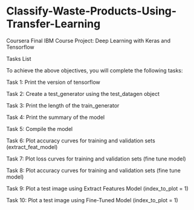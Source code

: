 # Classify-Waste-Products-Using-Transfer-Learning
Coursera Final IBM Course Project: Deep Learning with Keras and Tensorflow

Tasks List

To achieve the above objectives, you will complete the following tasks:

Task 1: Print the version of tensorflow

Task 2: Create a test_generator using the test_datagen object

Task 3: Print the length of the train_generator

Task 4: Print the summary of the model

Task 5: Compile the model

Task 6: Plot accuracy curves for training and validation sets (extract_feat_model)

Task 7: Plot loss curves for training and validation sets (fine tune model)

Task 8: Plot accuracy curves for training and validation sets (fine tune model)

Task 9: Plot a test image using Extract Features Model (index_to_plot = 1)

Task 10: Plot a test image using Fine-Tuned Model (index_to_plot = 1)
